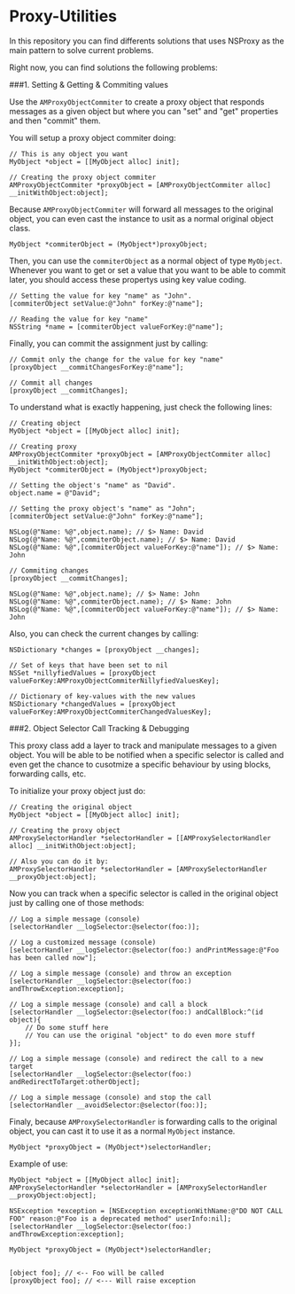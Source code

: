 Proxy-Utilities
===============

In this repository you can find differents solutions that uses NSProxy as the main pattern to solve current problems.

Right now, you can find solutions the following problems:

###1. Setting & Getting & Commiting values

Use the `AMProxyObjectCommiter` to create a proxy object that responds messages as a given object but where you can "set" and "get" properties and then "commit" them.

You will setup a proxy object commiter doing:

    // This is any object you want
    MyObject *object = [[MyObject alloc] init];
    
    // Creating the proxy object commiter
    AMProxyObjectCommiter *proxyObject = [AMProxyObjectCommiter alloc] __initWithObject:object];
  

Because `AMProxyObjectCommiter` will forward all messages to the original object, you can even cast the instance to usit as a normal original object class.

    MyObject *commiterObject = (MyObject*)proxyObject;
    

Then, you can use the `commiterObject` as a normal object of type `MyObject`. Whenever you want to get or set a value that you want to be able to commit later, you should access these propertys using key value coding.

    // Setting the value for key "name" as "John".
    [commiterObject setValue:@"John" forKey:@"name"];
    
    // Reading the value for key "name"
    NSString *name = [commiterObject valueForKey:@"name"];
    
Finally, you can commit the assignment just by calling:

    // Commit only the change for the value for key "name"
    [proxyObject __commitChangesForKey:@"name"];
    
    // Commit all changes
    [proxyObject __commitChanges];
    

To understand what is exactly happening, just check the following lines:

    // Creating object
    MyObject *object = [[MyObject alloc] init];
    
    // Creating proxy
    AMProxyObjectCommiter *proxyObject = [AMProxyObjectCommiter alloc] __initWithObject:object];
    MyObject *commiterObject = (MyObject*)proxyObject;
    
    // Setting the object's "name" as "David".
    object.name = @"David";
    
    // Setting the proxy object's "name" as "John";
    [commiterObject setValue:@"John" forKey:@"name"];
    
    NSLog(@"Name: %@",object.name); // $> Name: David
    NSLog(@"Name: %@",commiterObject.name); // $> Name: David
    NSLog(@"Name: %@",[commiterObject valueForKey:@"name"]); // $> Name: John
    
    // Commiting changes
    [proxyObject __commitChanges];
    
    NSLog(@"Name: %@",object.name); // $> Name: John
    NSLog(@"Name: %@",commiterObject.name); // $> Name: John
    NSLog(@"Name: %@",[commiterObject valueForKey:@"name"]); // $> Name: John
    
Also, you can check the current changes by calling:

    NSDictionary *changes = [proxyObject __changes];
    
    // Set of keys that have been set to nil
    NSSet *nillyfiedValues = [proxyObject valueForKey:AMProxyObjectCommiterNillyfiedValuesKey];
    
    // Dictionary of key-values with the new values
    NSDictionary *changedValues = [proxyObject valueForKey:AMProxyObjectCommiterChangedValuesKey];
  
###2. Object Selector Call Tracking & Debugging
    
This proxy class add a layer to track and manipulate messages to a given object. You will be able to be notified when a specific selector is called and even get the chance to cusotmize a specific behaviour by using blocks, forwarding calls, etc.

To initialize your proxy object just do:

    // Creating the original object
    MyObject *object = [[MyObject alloc] init];
    
    // Creating the proxy object
    AMProxySelectorHandler *selectorHandler = [[AMProxySelectorHandler alloc] __initWithObject:object];
    
    // Also you can do it by:
    AMProxySelectorHandler *selectorHandler = [AMProxySelectorHandler __proxyObject:object];

Now you can track when a specific selector is called in the original object just by calling one of those methods:
    
    // Log a simple message (console)
    [selectorHandler __logSelector:@selector(foo:)];
    
    // Log a customized message (console)
    [selectorHandler __logSelector:@selector(foo:) andPrintMessage:@"Foo has been called now"];
    
    // Log a simple message (console) and throw an exception
    [selectorHandler __logSelector:@selector(foo:) andThrowException:exception];
    
    // Log a simple message (console) and call a block
    [selectorHandler __logSelector:@selector(foo:) andCallBlock:^(id object){
        // Do some stuff here
        // You can use the original "object" to do even more stuff
    }];
    
    // Log a simple message (console) and redirect the call to a new target
    [selectorHandler __logSelector:@selector(foo:) andRedirectToTarget:otherObject];
    
    // Log a simple message (console) and stop the call
    [selectorHandler __avoidSelector:@selector(foo:)];

Finaly, because `AMProxySelectorHandler` is forwarding calls to the original object, you can cast it to use it as a normal `MyObject` instance.

    MyObject *proxyObject = (MyObject*)selectorHandler;

Example of use:

    MyObject *object = [[MyObject alloc] init];
    AMProxySelectorHandler *selectorHandler = [AMProxySelectorHandler __proxyObject:object];
    
    NSException *exception = [NSException exceptionWithName:@"DO NOT CALL FOO" reason:@"Foo is a deprecated method" userInfo:nil];
    [selectorHandler __logSelector:@selector(foo:) andThrowException:exception];
    
    MyObject *proxyObject = (MyObject*)selectorHandler;
    
    
    [object foo]; // <-- Foo will be called
    [proxyObject foo]; // <--- Will raise exception
    
    

    


  
